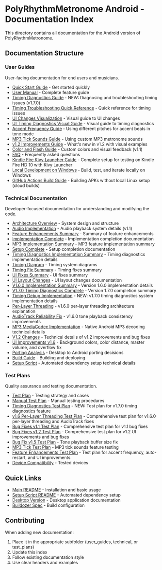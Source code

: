 # PolyRhythmMetronome Android - Documentation Index

This directory contains all documentation for the Android version of PolyRhythmMetronome.

## Documentation Structure

### User Guides
User-facing documentation for end users and musicians.

- [Quick Start Guide](user_guides/QUICK_START.md) - Get started quickly
- [User Manual](user_guides/USER_MANUAL.md) - Complete feature guide
- [Timing Diagnostics Guide](user_guides/TIMING_DIAGNOSTICS_GUIDE.md) - NEW: Diagnosing and troubleshooting timing issues (v1.7.0)
- [Timing Troubleshooting Quick Reference](user_guides/TIMING_TROUBLESHOOTING_QUICK_REF.md) - Quick reference for timing issues
- [UI Changes Visualization](user_guides/UI_CHANGES_VISUALIZATION.md) - Visual guide to UI changes
- [UI Timing Diagnostics Visual Guide](user_guides/UI_TIMING_DIAGNOSTICS_VISUAL.md) - Visual guide to timing diagnostics
- [Accent Frequency Guide](user_guides/accent_frequency_guide.md) - Using different pitches for accent beats in tone mode
- [MP3 Tick Sounds Guide](user_guides/MP3_TICK_SOUNDS.md) - Using custom MP3 metronome sounds
- [v1.2 Improvements Guide](user_guides/v1.2_improvements.md) - What's new in v1.2 with visual examples
- [Color and Flash Guide](user_guides/color_and_flash_guide.md) - Custom colors and visual feedback (v1.1)
- [FAQ](user_guides/FAQ.md) - Frequently asked questions
- [Kindle Fire Kivy Launcher Guide](user_guides/KINDLE_FIRE_KIVY_LAUNCHER_GUIDE.md) - Complete setup for testing on Kindle Fire HD 10 with Kivy Launcher
- [Local Development on Windows](user_guides/LOCAL_DEVELOPMENT_WINDOWS.md) - Build, test, and iterate locally on Windows
- [GitHub Actions Build Guide](user_guides/GITHUB_ACTIONS_BUILD_GUIDE.md) - Building APKs without local Linux setup (cloud builds)

### Technical Documentation
Developer-focused documentation for understanding and modifying the code.

- [Architecture Overview](technical/ARCHITECTURE.md) - System design and structure
- [Audio Implementation](technical/AUDIO_IMPLEMENTATION.md) - Audio playback system details (v1.1)
- [Feature Enhancements Summary](technical/FEATURE_ENHANCEMENTS_SUMMARY.md) - Summary of feature enhancements
- [Implementation Complete](technical/IMPLEMENTATION_COMPLETE.md) - Implementation completion documentation
- [MP3 Implementation Summary](technical/MP3_IMPLEMENTATION_SUMMARY.md) - MP3 feature implementation summary
- [Setup Complete](technical/SETUP_COMPLETE.md) - Setup completion documentation
- [Timing Diagnostics Implementation Summary](technical/TIMING_DIAGNOSTICS_IMPLEMENTATION_SUMMARY.md) - Timing diagnostics implementation details
- [Timing Diagram](technical/TIMING_DIAGRAM.md) - Timing system diagrams
- [Timing Fix Summary](technical/TIMING_FIX_SUMMARY.md) - Timing fixes summary
- [UI Fixes Summary](technical/UI_FIXES_SUMMARY.md) - UI fixes summary
- [UI Layout Changes](technical/UI_LAYOUT_CHANGES.md) - UI layout changes documentation
- [V1.6.0 Implementation Summary](technical/V1.6.0_IMPLEMENTATION_SUMMARY.md) - Version 1.6.0 implementation details
- [V1.7.0 Timing Diagnostics Complete](technical/V1.7.0_TIMING_DIAGNOSTICS_COMPLETE.md) - Version 1.7.0 completion summary
- [Timing Debug Implementation](technical/TIMING_DEBUG_IMPLEMENTATION.md) - NEW: v1.7.0 timing diagnostics system implementation details
- [Per-Layer Threading](technical/PER_LAYER_THREADING.md) - v1.6.0 per-layer threading architecture explanation
- [AudioTrack Reliability Fix](technical/AUDIOTRACK_RELIABILITY_FIX.md) - v1.6.0 tone playback consistency improvements
- [MP3 MediaCodec Implementation](technical/MP3_MEDIACODEC_IMPLEMENTATION.md) - Native Android MP3 decoding technical details
- [V1.2 Changes](technical/V1.2_CHANGES.md) - Technical details of v1.2 improvements and bug fixes
- [UI Improvements v1.6](technical/UI_IMPROVEMENTS_V1.6.md) - Background colors, color distance, master volume, and overflow fix
- [Porting Analysis](technical/PORTING_ANALYSIS.md) - Desktop to Android porting decisions
- [Build Guide](technical/BUILD_GUIDE.md) - Building and deploying
- [Setup Script](technical/SETUP_SCRIPT.md) - Automated dependency setup technical details

### Test Plans
Quality assurance and testing documentation.

- [Test Plan](test_plans/TEST_PLAN.md) - Testing strategy and cases
- [Manual Test Plan](test_plans/MANUAL_TEST_PLAN.md) - Manual testing procedures
- [Timing Diagnostics Test Plan](test_plans/timing_diagnostics_test_plan.md) - NEW: Test plan for v1.7.0 timing diagnostics feature
- [v1.6 Per-Layer Threading Test Plan](test_plans/v1.6_per_layer_threading_test_plan.md) - Comprehensive test plan for v1.6.0 per-layer threading and AudioTrack fixes
- [Bug Fixes v1.1 Test Plan](test_plans/bug_fixes_v1.1_test_plan.md) - Comprehensive test plan for v1.1 bug fixes
- [Bug Fixes v1.2 Test Plan](test_plans/bug_fixes_v1.2_test_plan.md) - Comprehensive test plan for v1.2 UI improvements and bug fixes
- [Bug Fix v1.5 Test Plan](test_plans/bug_fix_v1.5_test_plan.md) - Tone playback buffer size fix
- [MP3 Tick Test Plan](test_plans/MP3_TICK_TEST_PLAN.md) - MP3 tick sounds feature testing
- [Feature Enhancements Test Plan](test_plans/feature_enhancements_test_plan.md) - Test plan for accent frequency, auto-restart, and UI improvements
- [Device Compatibility](test_plans/DEVICE_COMPATIBILITY.md) - Tested devices

## Quick Links

- [Main README](../README.md) - Installation and basic usage
- [Setup Script README](../SETUP_SCRIPT_README.md) - Automated dependency setup
- [Desktop Version](../../Desktop/README.md) - Desktop application documentation
- [Buildozer Spec](../buildozer.spec) - Build configuration

## Contributing

When adding new documentation:
1. Place it in the appropriate subfolder (user_guides, technical, or test_plans)
2. Update this index
3. Follow existing documentation style
4. Use clear headers and examples
